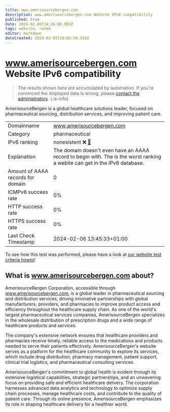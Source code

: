 ```yaml
---
title: www.amerisourcebergen.com
description: www.amerisourcebergen.com Website IPv6 compatibility
published: true
date: 2024-02-06T14:26:00.003Z
tags: website, rank6
editor: markdown
dateCreated: 2024-02-05T20:02:59.558Z
---
```


# www.amerisourcebergen.com Website IPv6 compatibility

> The results shown here are accumulated by automation. If you're convinced the displayed data is wrong, please [contact the administrators](/howto/chat). 
{.is-info}

AmerisourceBergen is a global healthcare solutions leader, focused on pharmaceutical sourcing, distribution services, and improving patient care.


|   |   |
| - | - |
| Domainname | www.amerisourcebergen.com
| Category | pharmaceutical |
| IPv6 ranking | nonexistent :x: [🔗](/howto/ranking) |
| Explanation | The domain doesn't even have an AAAA record to begin with. The is the worst ranking a webite can get in the IPv6 database. |
| Amount of AAAA records for domain | 0 |
| ICMPv6 success rate | 0%|
| HTTP success rate | 0% |
| HTTPS success rate | 0% |
| Last Check Timestamp | 2024-02-06 13:45:33+01:00 |

To see how this test was performed, please have a look at [our website test criteria howto](/howto/testcriteria/website)!


## What is www.amerisourcebergen.com about?
AmerisourceBergen Corporation, accessible through www.amerisourcebergen.com, is a global leader in pharmaceutical sourcing and distribution services, driving innovative partnerships with global manufacturers, providers, and pharmacies to improve product access and efficiency throughout the healthcare supply chain. As one of the world's largest pharmaceutical services companies, AmerisourceBergen specializes in the wholesale distribution of prescription drugs and a wide range of healthcare products and services.

The company's extensive network ensures that healthcare providers and pharmacies receive timely, reliable access to the medications and products needed to serve their patients effectively. AmerisourceBergen's website serves as a platform for the healthcare community to explore its services, which include drug distribution, pharmacy management, patient support, clinical trial logistics, and pharmaceutical consulting services.

AmerisourceBergen's commitment to global health is evident through its extensive logistical capabilities, strategic partnerships, and an unwavering focus on providing safe and efficient healthcare delivery. The corporation harnesses advanced data analytics and technology to optimize supply chain processes, manage healthcare costs, and contribute to the quality of patient care. Through its online presence, AmerisourceBergen emphasizes its role in shaping healthcare delivery for a healthier world.


